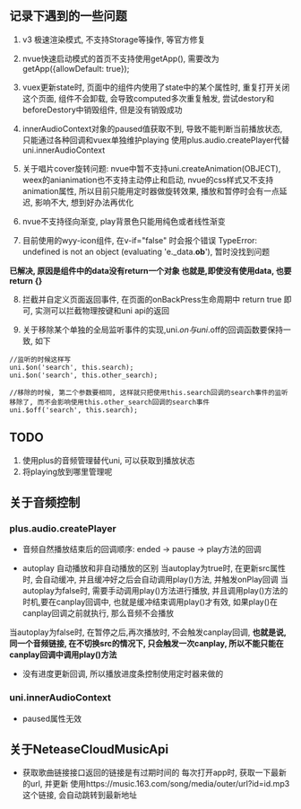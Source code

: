 ## 记录下遇到的一些问题

1. v3 极速渲染模式, 不支持Storage等操作, 等官方修复

2. nvue快速启动模式的首页不支持使用getApp(), 需要改为getApp({allowDefault: true});

3. vuex更新state时, 页面中的组件内使用了state中的某个属性时, 重复打开关闭这个页面, 组件不会卸载, 会导致computed多次重复触发, 尝试destory和beforeDestory中销毁组件, 但是没有销毁成功

4. innerAudioContext对象的paused值获取不到, 导致不能判断当前播放状态, 只能通过各种回调和vuex单独维护playing		使用plus.audio.createPlayer代替uni.innerAudioContext

5. 关于唱片cover旋转问题: nvue中暂不支持uni.createAnimation(OBJECT), weex的anianimation也不支持主动停止和启动, nvue的css样式又不支持animation属性, 所以目前只能用定时器做旋转效果, 播放和暂停时会有一点延迟, 影响不大, 想到好办法再优化

6. nvue不支持径向渐变, play背景色只能用纯色或者线性渐变

7. 目前使用的wyy-icon组件, 在v-if="false" 时会报个错误 TypeError: undefined is not an object (evaluating 'e._data.__ob__'), 暂时没找到问题
	
__已解决, 原因是组件中的data没有return一个对象 也就是,即使没有使用data, 也要return {}__

8. 拦截并自定义页面返回事件, 在页面的onBackPress生命周期中 return true 即可, 实测可以拦截物理按键和uni api的返回

9. 关于移除某个单独的全局监听事件的实现,uni.$on与uni.$off的回调函数要保持一致, 如下

```
//监听的时候这样写
uni.$on('search', this.search);
uni.$on('search', this.other_search);

//移除的时候, 第二个参数要相同, 这样就只把使用this.search回调的search事件的监听移除了, 而不会影响使用this.other_search回调的search事件
uni.$off('search', this.search);

```

## TODO
1. 使用plus的音频管理替代uni, 可以获取到播放状态
2. 将playing放到哪里管理呢

## 关于音频控制

### plus.audio.createPlayer

* 音频自然播放结束后的回调顺序: 
ended -> pause -> play方法的回调

* autoplay 自动播放和非自动播放的区别
当autoplay为true时, 在更新src属性时, 会自动缓冲, 并且缓冲好之后会自动调用play()方法, 并触发onPlay回调
当autoplay为false时, 需要手动调用play()方法进行播放, 并且调用play()方法的时机,要在canplay回调中, 也就是缓冲结束调用play()才有效, 如果play()在canplay回调之前就执行, 那么音频不会播放

当autoplay为false时, 在暂停之后,再次播放时, 不会触发canplay回调, __也就是说, 同一个音频链接, 在不切换src的情况下, 只会触发一次canplay, 所以不能只能在canplay回调中调用play()方法__

* 没有进度更新回调, 所以播放进度条控制使用定时器来做的

### uni.innerAudioContext
* paused属性无效

## 关于NeteaseCloudMusicApi
* 获取歌曲链接接口返回的链接是有过期时间的
每次打开app时, 获取一下最新的url, 并更新
使用https://music.163.com/song/media/outer/url?id=id.mp3 这个链接, 会自动跳转到最新地址

